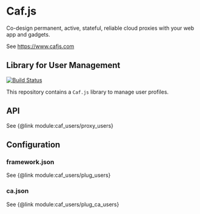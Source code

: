 # Caf.js

Co-design permanent, active, stateful, reliable cloud proxies with your web app and gadgets.

See https://www.cafjs.com

## Library for User Management

[![Build Status](https://travis-ci.org/cafjs/caf_users.svg?branch=master)](https://travis-ci.org/cafjs/caf_users)

This repository contains a `Caf.js` library to manage user profiles.

## API

See {@link module:caf_users/proxy_users}

## Configuration

### framework.json

See {@link module:caf_users/plug_users}

### ca.json

See {@link module:caf_users/plug_ca_users}
